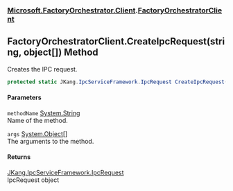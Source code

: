 ### [Microsoft.FactoryOrchestrator.Client](Microsoft_FactoryOrchestrator_Client.md 'Microsoft.FactoryOrchestrator.Client').[FactoryOrchestratorClient](FactoryOrchestratorClient.md 'Microsoft.FactoryOrchestrator.Client.FactoryOrchestratorClient')
## FactoryOrchestratorClient.CreateIpcRequest(string, object[]) Method
Creates the IPC request.  
```csharp
protected static JKang.IpcServiceFramework.IpcRequest CreateIpcRequest(string methodName, params object[] args);
```
#### Parameters
<a name='Microsoft_FactoryOrchestrator_Client_FactoryOrchestratorClient_CreateIpcRequest(string_object__)_methodName'></a>
`methodName` [System.String](https://docs.microsoft.com/en-us/dotnet/api/System.String 'System.String')  
Name of the method.
  
<a name='Microsoft_FactoryOrchestrator_Client_FactoryOrchestratorClient_CreateIpcRequest(string_object__)_args'></a>
`args` [System.Object](https://docs.microsoft.com/en-us/dotnet/api/System.Object 'System.Object')[[]](https://docs.microsoft.com/en-us/dotnet/api/System.Array 'System.Array')  
The arguments to the method.
  
#### Returns
[JKang.IpcServiceFramework.IpcRequest](https://docs.microsoft.com/en-us/dotnet/api/JKang.IpcServiceFramework.IpcRequest 'JKang.IpcServiceFramework.IpcRequest')  
IpcRequest object
